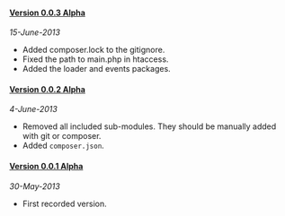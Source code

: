 #### [Version 0.0.3 Alpha](https://github.com/ForallFramework/core.package/tree/0.0.3-alpha)
_15-June-2013_

* Added composer.lock to the gitignore.
* Fixed the path to main.php in htaccess.
* Added the loader and events packages.

#### [Version 0.0.2 Alpha](https://github.com/ForallFramework/core.package/tree/0.0.2-alpha)
_4-June-2013_

* Removed all included sub-modules. They should be manually added with git or composer.
* Added `composer.json`.

#### [Version 0.0.1 Alpha](https://github.com/ForallFramework/core.package/tree/0.0.1-alpha)
_30-May-2013_

* First recorded version.
